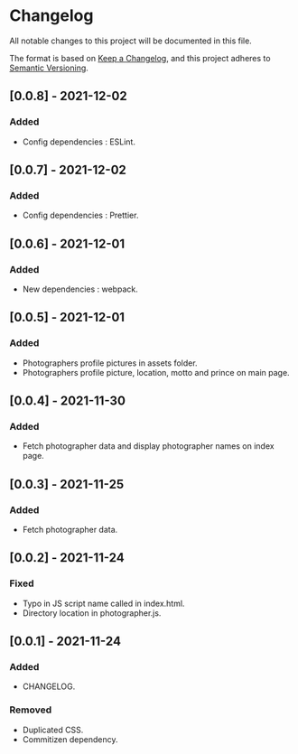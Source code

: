 # Changelog

All notable changes to this project will be documented in this file.

The format is based on [Keep a Changelog](https://keepachangelog.com/en/1.0.0/),
and this project adheres to [Semantic Versioning](https://semver.org/spec/v2.0.0.html).

## [0.0.8] - 2021-12-02
### Added
- Config dependencies : ESLint.

## [0.0.7] - 2021-12-02
### Added
- Config dependencies : Prettier. 

## [0.0.6] - 2021-12-01
### Added
- New dependencies : webpack.

## [0.0.5] - 2021-12-01
### Added
- Photographers profile pictures in assets folder.
- Photographers profile picture, location, motto and prince on main page.

## [0.0.4] - 2021-11-30
### Added
- Fetch photographer data and display photographer names on index page.

## [0.0.3] - 2021-11-25
### Added
- Fetch photographer data.

## [0.0.2] - 2021-11-24
### Fixed
- Typo in JS script name called in index.html.
- Directory location in photographer.js.

## [0.0.1] - 2021-11-24
### Added
- CHANGELOG.

### Removed
- Duplicated CSS.
- Commitizen dependency.
